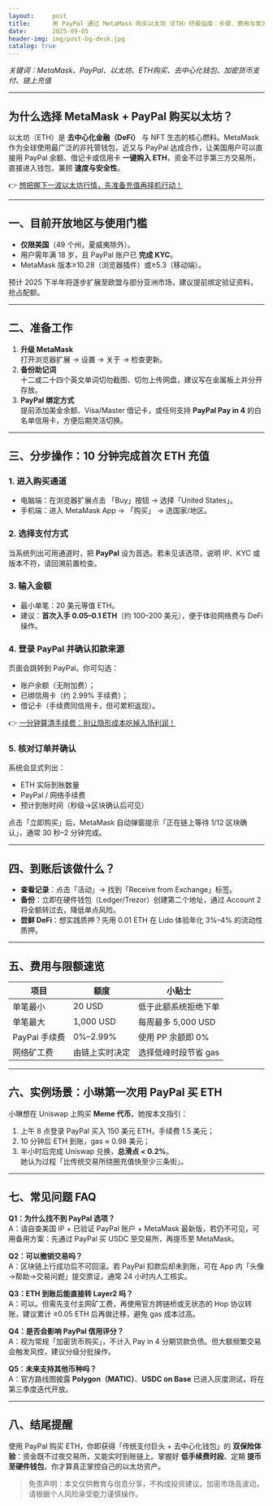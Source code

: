 ```yaml
---
layout:     post
title:      用 PayPal 通过 MetaMask 购买以太坊（ETH）终极指南：步骤、费用与常见问题
date:       2025-09-05
header-img: img/post-bg-desk.jpg
catalog: true
---
```


_关键词：MetaMask、PayPal、以太坊、ETH购买、去中心化钱包、加密货币支付、链上充值_

---

## 为什么选择 MetaMask + PayPal 购买以太坊？  
以太坊（ETH）是 **去中心化金融（DeFi）** 与 NFT 生态的核心燃料。MetaMask 作为全球使用最广泛的非托管钱包，近又与 PayPal 达成合作，让美国用户可以直接用 PayPal 余额、借记卡或信用卡 **一键购入 ETH**，资金不过手第三方交易所，直接进入钱包，兼顾 **速度与安全性**。  

👉 [想把握下一波以太坊行情，先准备充值再择机行动！](https://okxdog.com/)  

---

## 一、目前开放地区与使用门槛  
- **仅限美国**（49 个州，夏威夷除外）。  
- 用户需年满 18 岁，且 PayPal 账户已 **完成 KYC**。  
- MetaMask 版本≥10.28（浏览器插件）或≥5.3（移动端）。  

预计 2025 下半年将逐步扩展至欧盟与部分亚洲市场，建议提前绑定验证资料，抢占配额。

---

## 二、准备工作  
1. **升级 MetaMask**  
   打开浏览器扩展 → 设置 → 关于 → 检查更新。  
2. **备份助记词**  
   十二或二十四个英文单词切勿截图、切勿上传网盘，建议写在金属板上并分开存放。  
3. **PayPal 绑定方式**  
   提前添加美金余额、Visa/Master 借记卡，或任何支持 **PayPal Pay in 4** 的白名单信用卡，方便后期灵活切换。  

---

## 三、分步操作：10 分钟完成首次 ETH 充值  

### 1. 进入购买通道  
- 电脑端：在浏览器扩展点击 「Buy」按钮 → 选择「United States」。  
- 手机端：进入 MetaMask App → 「购买」 → 选国家/地区。  

### 2. 选择支付方式  
当系统列出可用通道时，把 **PayPal** 设为首选。若未见该选项，说明 IP、KYC 或版本不符，请回溯前置检查。  

### 3. 输入金额  
- 最小单笔：20 美元等值 ETH。  
- 建议：**首次入手 0.05–0.1 ETH**（约 100–200 美元），便于体验网络费与 DeFi 操作。  

### 4. 登录 PayPal 并确认扣款来源  
页面会跳转到 PayPal。你可勾选：  
- 账户余额（无附加费）；  
- 已绑信用卡（约 2.99% 手续费）；  
- 借记卡（手续费同信用卡，但可累积返现）。  

👉 [一分钟算清手续费：别让隐形成本吃掉入场利润！](https://okxdog.com/)  

### 5. 核对订单并确认  
系统会显式列出：  
- ETH 实际到账数量  
- PayPal / 网络手续费  
- 预计到账时间（秒级→区块确认后可见）  

点击「立即购买」后，MetaMask 自动弹窗提示「正在链上等待 1/12 区块确认」，通常 30 秒–2 分钟完成。

---

## 四、到账后该做什么？  
- **查看记录**：点击「活动」→ 找到「Receive from Exchange」标签。  
- **备份**：立即在硬件钱包（Ledger/Trezor）创建第二个地址，通过 Account 2 将全额转过去，降低单点风险。  
- **尝鲜 DeFi**：想实践质押？先用 0.01 ETH 在 Lido 体验年化 3%–4% 的流动性质押。  

---

## 五、费用与限额速览  
| 项目 | 额度 | 小贴士 |
|---|---|---|
| 单笔最小 | 20 USD | 低于此额系统拒绝下单 |
| 单笔最大 | 1,000 USD | 每周最多 5,000 USD |
| PayPal 手续费 | 0%–2.99% | 使用 PP 余额即 0% |
| 网络矿工费 | 由链上实时决定 | 选择低峰时段节省 gas |

---

## 六、实例场景：小琳第一次用 PayPal 买 ETH  
小琳想在 Uniswap 上购买 **Meme 代币**。她按本文指引：  
1. 上午 8 点登录 PayPal 买入 150 美元 ETH，手续费 1.5 美元；  
2. 10 分钟后 ETH 到账，gas ≈ 0.98 美元；  
3. 半小时后完成 Uniswap 兑换，**总滑点 < 0.2%**。  
她认为过程「比传统交易所绕圈充值快至少三条街」。

---

## 七、常见问题 FAQ  

**Q1：为什么找不到 PayPal 选项？**  
A：请自查美国 IP + 已验证 PayPal 账户 + MetaMask 最新版，若仍不可见，可用备用方案：先通过 PayPal 买 USDC 至交易所，再提币至 MetaMask。

**Q2：可以撤销交易吗？**  
A：区块链上行成功后不可回滚。若 PayPal 扣款后却未到账，可在 App 内「头像→帮助→交易问题」提交票证，通常 24 小时内人工核实。

**Q3：ETH 到账后能直接转 Layer2 吗？**  
A：可以。但需先支付主网矿工费，再使用官方跨链桥或无状态的 Hop 协议转账，建议累计 ≥0.05 ETH 后再做迁移，避免 gas 成本过高。

**Q4：是否会影响 PayPal 信用评分？**  
A：视为常规「加密货币购买」，不计入 Pay in 4 分期贷款负债。但大额频繁交易会触发风控，建议分级分批操作。

**Q5：未来支持其他币种吗？**  
A：官方路线图披露 **Polygon（MATIC）**、**USDC on Base** 已进入灰度测试，将在第三季度迭代开放。

---

## 八、结尾提醒  
使用 PayPal 购买 ETH，你即获得「传统支付巨头 + 去中心化钱包」的 **双保险体验**：资金既不过夜交易所，又能实时到账链上。掌握好 **低手续费时段**、定期 **提币至硬件钱包**，你才算真正掌控自己的以太坊资产。  

> 免责声明：本文仅供教育与信息分享，不构成投资建议。加密市场高波动，请根据个人风险承受能力谨慎操作。
